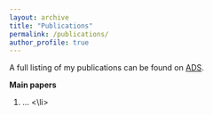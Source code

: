 ```yaml
---
layout: archive
title: "Publications"
permalink: /publications/
author_profile: true
---
```


A full listing of my publications can be found on [ADS](https://ui.adsabs.harvard.edu/user/libraries/820_5p-9QvC1kFB9L27RNg).

<b>Main papers</b>
<ol>
 <li> ... <\li>
</ol>

